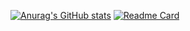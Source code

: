 [![Anurag's GitHub stats](https://github-readme-stats.vercel.app/api?username=Junbum2ya)](https://github.com/anuraghazra/github-readme-stats)
[![Readme Card](https://github-readme-stats.vercel.app/api/pin/?username=Junbum2ya&repo=newsdata-collector)](https://github.com/anuraghazra/github-readme-stats)
